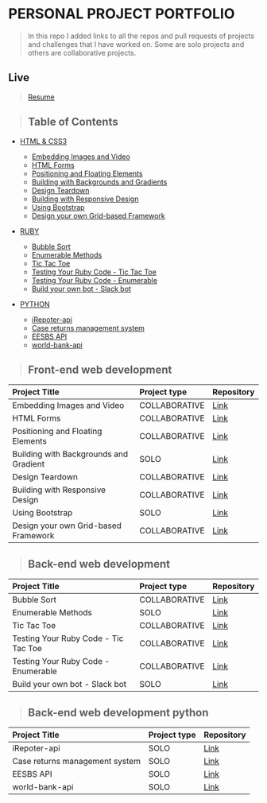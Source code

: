 # PERSONAL PROJECT PORTFOLIO

> In this repo I added links to all the repos and pull requests of projects and challenges that I have worked on. Some are solo projects and others are collaborative projects.

## Live

> [Resume](https://bafiam.github.io/Personal-Portfolio/)

> ## Table of Contents

- [HTML & CSS3](#front-end-web-development)
  - [Embedding Images and Video](#front-end-web-development)
  - [HTML Forms](#front-end-web-development)
  - [Positioning and Floating Elements](#front-end-web-development)
  - [Building with Backgrounds and Gradients](#front-end-web-development)
  - [Design Teardown](#front-end-web-development)
  - [Building with Responsive Design](#front-end-web-development)
  - [Using Bootstrap](#front-end-web-development)
  - [Design your own Grid-based Framework](#front-end-web-development)
- [RUBY](#back-end-web-development)
  - [Bubble Sort](#back-end-web-development)
  - [Enumerable Methods](#back-end-web-development)
  - [Tic Tac Toe](#back-end-web-development)
  - [Testing Your Ruby Code - Tic Tac Toe](#back-end-web-development)
  - [Testing Your Ruby Code - Enumerable](#back-end-web-development)
  - [Build your own bot - Slack bot](#back-end-web-development)
- [PYTHON](#back-end-web-development-python)

  - [iRepoter-api](#back-end-web-development-python)
  - [Case returns management system](#back-end-web-development-python)
  - [EESBS API](#back-end-web-development-python)
  - [world-bank-api](#back-end-web-development-python)

> ## Front-end web development

| Project Title                          | Project type  | Repository                                                   |
| :------------------------------------- | :------------ | :----------------------------------------------------------- |
| Embedding Images and Video             | COLLABORATIVE | [Link](https://github.com/bafiam/project1-youtubeClone)      |
| HTML Forms                             | COLLABORATIVE | [Link](https://github.com/fegzycole/mint-clone)              |
| Positioning and Floating Elements      | COLLABORATIVE | [Link](https://github.com/bafiam/NYT-clone)                  |
| Building with Backgrounds and Gradient | SOLO          | [Link](https://github.com/bafiam/apple-clone)                |
| Design Teardown                        | COLLABORATIVE | [Link](https://github.com/fegzycole/Smashing-magazine-clone) |
| Building with Responsive Design        | COLLABORATIVE | [Link](https://github.com/bafiam/Next-Web-clone)             |
| Using Bootstrap                        | SOLO          | [Link](https://github.com/bafiam/-Newsweek-clone)            |
| Design your own Grid-based Framework   | COLLABORATIVE | [Link](https://github.com/fegzycole/Grid-Based-Framework)    |

> ## Back-end web development

| Project Title                        | Project type  | Repository                                                  |
| :----------------------------------- | :------------ | :---------------------------------------------------------- |
| Bubble Sort                          | COLLABORATIVE | [Link](https://github.com/Fig77/bubble_sort_microverse)     |
| Enumerable Methods                   | SOLO          | [Link](https://github.com/bafiam/enumerable_module_gitflow) |
| Tic Tac Toe                          | COLLABORATIVE | [Link](https://github.com/bafiam/tic_tac_toe)               |
| Testing Your Ruby Code - Tic Tac Toe | COLLABORATIVE | [Link](https://github.com/bafiam/tic_tac_toe)               |
| Testing Your Ruby Code - Enumerable  | COLLABORATIVE | [Link](https://github.com/Fig77/Ruby-Enumarebles)           |
| Build your own bot - Slack bot       | SOLO          | [Link](https://github.com/bafiam/bafiam-bot)                |

> ## Back-end web development python

| Project Title                  | Project type | Repository                                                       |
| :----------------------------- | :----------- | :--------------------------------------------------------------- |
| iRepoter-api                   | SOLO         | [Link](https://github.com/bafiam/iRepoter-api)                   |
| Case returns management system | SOLO         | [Link](https://github.com/bafiam/Case-returns-management-system) |
| EESBS API                      | SOLO         | [Link](https://github.com/bafiam/EESBS)                          |
| world-bank-api                 | SOLO         | [Link](https://github.com/bafiam/world-bank-api)                 |

